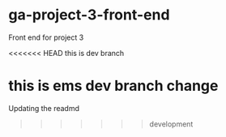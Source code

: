 # ga-project-3-front-end
Front end for project 3


<<<<<<< HEAD
this is dev branch

this is ems dev branch change
=======
Updating the readmd
>>>>>>> development
